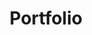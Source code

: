 ---
layout: "../../layouts/Project.astro"
title: "Portfolio"
prev: "A static web site, hosted on GitHub pages with deployment trigger on push. Written in JS, HTML, and CSS with Astro.js framework and a few React components."
description: "#TODO"
devDate: "Nov 20 2022"
url: "./teste"
hero: "/1stPortfolio/heroes/portfolioHero.png"
secondHero: "/1stPortfolio/heroes/portfolio2nd.png"
lastUpdated: "Nov 25 2022"
---